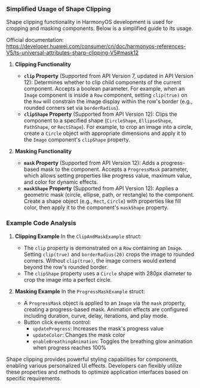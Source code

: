 
### Simplified Usage of Shape Clipping

Shape clipping functionality in HarmonyOS development is used for cropping and masking components. Below is a simplified guide to its usage.

Official documentation: https://developer.huawei.com/consumer/cn/doc/harmonyos-references-V5/ts-universal-attributes-sharp-clipping-V5#mask12

1. **Clipping Functionality**
   - **`clip` Property** (Supported from API Version 7, updated in API Version 12): Determines whether to clip child components of the current component. Accepts a boolean parameter. For example, when an `Image` component is inside a `Row` component, setting `clip(true)` on the `Row` will constrain the image display within the row's border (e.g., rounded corners set via `borderRadius`).
   - **`clipShape` Property** (Supported from API Version 12): Clips the component to a specified shape (`CircleShape`, `EllipseShape`, `PathShape`, or `RectShape`). For example, to crop an image into a circle, create a `Circle` object with appropriate dimensions and apply it to the `Image` component's `clipShape` property.

2. **Masking Functionality**
   - **`mask` Property** (Supported from API Version 12): Adds a progress-based mask to the component. Accepts a `ProgressMask` parameter, which allows setting properties like progress value, maximum value, and color for dynamic effects.
   - **`maskShape` Property** (Supported from API Version 12): Applies a geometric mask (circle, ellipse, path, or rectangle) to the component. Create a shape object (e.g., `Rect`, `Circle`) with properties like fill color, then apply it to the component's `maskShape` property.

### Example Code Analysis

1. **Clipping Example**
   In the `ClipAndMaskExample` struct:
   - The `clip` property is demonstrated on a `Row` containing an `Image`. Setting `clip(true)` and `borderRadius(20)` crops the image to rounded corners. Without `clip(true)`, the image corners would extend beyond the row's rounded border.
   - The `clipShape` property uses a `Circle` shape with 280px diameter to crop the image into a perfect circle.

2. **Masking Example**
   In the `ProgressMaskExample` struct:
   - A `ProgressMask` object is applied to an `Image` via the `mask` property, creating a progress-based mask. Animation effects are configured including duration, curve, delay, iterations, and play mode.
   - Button click events control:
     - `updateProgress`: Increases the mask's progress value
     - `updateColor`: Changes the mask color
     - `enableBreathingAnimation`: Toggles the breathing glow animation when progress reaches 100%

Shape clipping provides powerful styling capabilities for components, enabling various personalized UI effects. Developers can flexibly utilize these properties and methods to optimize application interfaces based on specific requirements.
